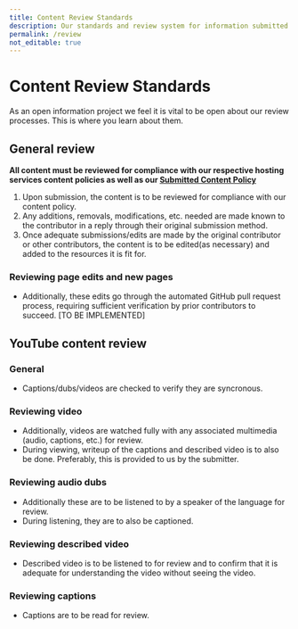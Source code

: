 ```yaml
---
title: Content Review Standards
description: Our standards and review system for information submitted to us
permalink: /review
not_editable: true
---
```


# Content Review Standards

As an open information project we feel it is vital to be open about our review processes. This is where you learn about them.

## General review

**All content must be reviewed for compliance with our respective hosting services content policies as well as our [Submitted Content Policy]( {{site.baseurl}}/contentpolicy)**

1. Upon submission, the content is to be reviewed for compliance with our content policy.
2. Any additions, removals, modifications, etc. needed are made known to the contributor in a reply through their original submission method.
3. Once adequate submissions/edits are made by the original contributor or other contributors, the content is to be edited(as necessary) and added to the resources it is fit for.

### Reviewing page edits and new pages

- Additionally, these edits go through the automated GitHub pull request process, requiring sufficient verification by prior contributors to succeed. [TO BE IMPLEMENTED]

## YouTube content review

### General

- Captions/dubs/videos are checked to verify they are syncronous.

### Reviewing video

- Additionally, videos are watched fully with any associated multimedia (audio, captions, etc.) for review.
- During viewing, writeup of the captions and described video is to also be done. Preferably, this is provided to us by the submitter.

### Reviewing audio dubs

- Additionally these are to be listened to by a speaker of the language for review.
- During listening, they are to also be captioned.

### Reviewing described video

- Described video is to be listened to for review and to confirm that it is adequate for understanding the video without seeing the video.

### Reviewing captions

- Captions are to be read for review.